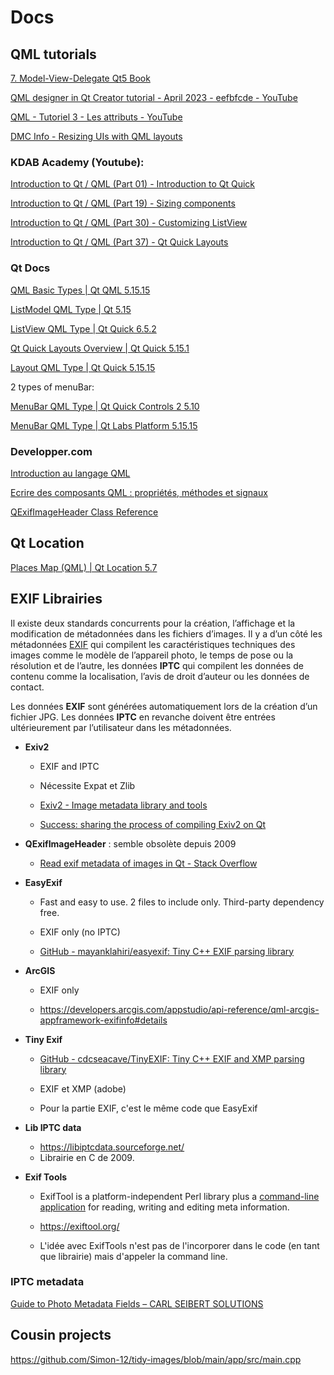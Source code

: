 # Docs

## QML tutorials

[7. Model-View-Delegate Qt5 Book](https://qmlbook.github.io/ch07-modelview/modelview.html)

[QML designer in Qt Creator tutorial - April 2023 - eefbfcde - YouTube](https://www.youtube.com/watch?v=ePcJ2lbyVKs)

[QML - Tutoriel 3 - Les attributs - YouTube](https://www.youtube.com/watch?v=tDSVlrsQJU0)

[DMC Info - Resizing UIs with QML layouts](https://www.dmcinfo.com/latest-thinking/blog/id/10393/resizing-uis-with-qml-layouts)

### KDAB Academy (Youtube):

[Introduction to Qt / QML (Part 01) - Introduction to Qt Quick](https://www.youtube.com/watch?v=JxyTkXLbcV4)

[Introduction to Qt / QML (Part 19) - Sizing components](https://www.youtube.com/watch?v=Lt-8fYWOVx8)

[Introduction to Qt / QML (Part 30) - Customizing ListView](https://www.youtube.com/watch?v=ZArpJDRJxcI)

[Introduction to Qt / QML (Part 37) - Qt Quick Layouts](https://www.youtube.com/watch?v=FwzQQ6YPlxE)

### Qt Docs

[QML Basic Types | Qt QML 5.15.15](https://doc.qt.io/qt-5/qtqml-typesystem-basictypes.html)

[ListModel QML Type | Qt 5.15](https://doc.qt.io/qt-5/qml-qtqml-models-listmodel.html)

[ListView QML Type | Qt Quick 6.5.2](https://doc.qt.io/qt-6/qml-qtquick-listview.html)

[Qt Quick Layouts Overview | Qt Quick 5.15.1](https://qthub.com/static/doc/qt5/qtquick/qtquicklayouts-overview.html#)

[Layout QML Type | Qt Quick 5.15.15](https://doc.qt.io/qt-5/qml-qtquick-layouts-layout.html#details)

2 types of menuBar:

[MenuBar QML Type | Qt Quick Controls 2 5.10](https://doc.qt.io/archives/qt-5.10/qml-qtquick-controls2-menubar.html)

[MenuBar QML Type | Qt Labs Platform 5.15.15](https://doc.qt.io/qt-5/qml-qt-labs-platform-menubar.html)

### Developper.com

[Introduction au langage QML](https://qt.developpez.com/doc/4.7/qdeclarativeintroduction/)

[Ecrire des composants QML : propriétés, méthodes et signaux](https://qt.developpez.com/doc/4.7/qml-extending-types/)

[QExifImageHeader Class Reference](https://qt.developpez.com/doc/qtextended4.4/qexifimageheader/)

## Qt Location

[Places Map (QML) | Qt Location 5.7](https://stuff.mit.edu/afs/athena/software/texmaker_v5.0.2/qt57/doc/qtlocation/qtlocation-places-map-example.html)

## EXIF Librairies

Il existe deux standards concurrents pour la création, l’affichage et la  modification de métadonnées dans les fichiers d’images. Il y a d’un côté les métadonnées [EXIF](https://www.ionos.fr/digitalguide/sites-internet/web-design/que-sont-les-donnees-exif/) qui compilent les caractéristiques techniques des images comme le modèle de l’appareil photo, le temps de pose ou la résolution et de l’autre, les  données **IPTC** qui compilent les données de contenu comme la localisation, l’avis de droit d’auteur ou les données de contact. 

Les données **EXIF** sont générées automatiquement lors de la création d’un fichier JPG. Les données **IPTC** en revanche doivent être entrées ultérieurement par l’utilisateur dans les métadonnées.

* **Exiv2**
  
  * EXIF and IPTC
  
  * Nécessite Expat et Zlib
  
  * [Exiv2 - Image metadata library and tools](https://exiv2.org/getting-started.html)
  
  * [Success: sharing the process of compiling Exiv2 on Qt](https://dev.exiv2.org/boards/3/topics/1259)

* **QExifImageHeader** : semble obsolète depuis 2009
  
  * [Read exif metadata of images in Qt - Stack Overflow](https://stackoverflow.com/questions/15128656/read-exif-metadata-of-images-in-qt)

* **EasyExif**
  
  * Fast and easy to use. 2 files to include only. Third-party dependency free.
  
  * EXIF only (no IPTC)
  
  * [GitHub - mayanklahiri/easyexif: Tiny C++ EXIF parsing library](https://github.com/mayanklahiri/easyexif)

* **ArcGIS**
  
  * EXIF only
  
  * https://developers.arcgis.com/appstudio/api-reference/qml-arcgis-appframework-exifinfo#details

* **Tiny Exif**
  
  * [GitHub - cdcseacave/TinyEXIF: Tiny C++ EXIF and XMP parsing library](https://github.com/cdcseacave/TinyEXIF)
  
  * EXIF et XMP (adobe)
  
  * Pour la partie EXIF, c'est le même code que EasyExif

* **Lib IPTC data** 
  
  * https://libiptcdata.sourceforge.net/
  * Librairie en C  de 2009.

* **Exif Tools**
  
  * ExifTool is a platform-independent Perl library plus a [command-line application](https://exiftool.org/exiftool_pod.html) for reading, writing and editing meta information.
  
  * https://exiftool.org/
  
  * L'idée avec ExifTools n'est pas de l'incorporer dans le code (en tant que librairie) mais d'appeler la command line.
    
    

### IPTC metadata

[Guide to Photo Metadata Fields &#8211; CARL SEIBERT SOLUTIONS](https://www.carlseibert.com/guide-iptc-photo-metadata-fields/)

## Cousin projects

https://github.com/Simon-12/tidy-images/blob/main/app/src/main.cpp
